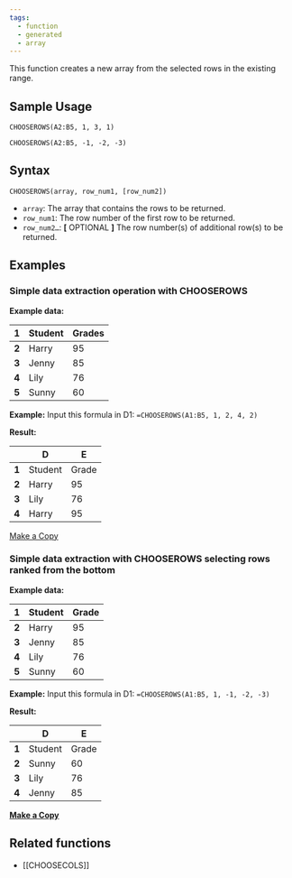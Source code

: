```yaml
---
tags:
  - function
  - generated
  - array
---
```


This function creates a new array from the selected rows in the existing range.

Sample Usage
------------

`CHOOSEROWS(A2:B5, 1, 3, 1)`

`CHOOSEROWS(A2:B5, -1, -2, -3)`

Syntax
------

`CHOOSEROWS(array, row_num1, [row_num2])`

* `array`: The array that contains the rows to be returned.
* `row_num1`: The row number of the first row to be returned.
* `row_num2…`: **[** OPTIONAL **]** The row number(s) of additional row(s) to be returned.

Examples
--------

### Simple data extraction operation with CHOOSEROWS

**Example data:**

| 1 | Student | Grades |
| --- | --- | --- |
| **2** | Harry | 95 |
| **3** | Jenny | 85 |
| **4** | Lily | 76 |
| **5** | Sunny | 60 |

**Example:** Input this formula in D1: `=CHOOSEROWS(A1:B5, 1, 2, 4, 2)`

**Result:**

|  | **D** | **E** |
| --- | --- | --- |
| **1** | Student | Grade |
| **2** | Harry | 95 |
| **3** | Lily | 76 |
| **4** | Harry | 95 |

[Make a Copy](https://docs.google.com/spreadsheets/d/1r_WASEs19y3Ybu_YEjz5FA782esbxbdDApbspIlBqSM/copy)

### Simple data extraction with CHOOSEROWS selecting rows ranked from the bottom

**Example data:**

| 1 | Student | Grade |
| --- | --- | --- |
| **2** | Harry | 95 |
| **3** | Jenny | 85 |
| **4** | Lily | 76 |
| **5** | Sunny | 60 |

**Example:** Input this formula in D1: `=CHOOSEROWS(A1:B5, 1, -1, -2, -3)`

**Result:**

|  | **D** | **E** |
| --- | --- | --- |
| **1** | Student | Grade |
| **2** | Sunny | 60 |
| **3** | Lily | 76 |
| **4** | Jenny | 85 |

**[Make a Copy](https://docs.google.com/spreadsheets/d/1r_WASEs19y3Ybu_YEjz5FA782esbxbdDApbspIlBqSM/copy#gid=350337179)**

Related functions
-----------------

* [[CHOOSECOLS]]